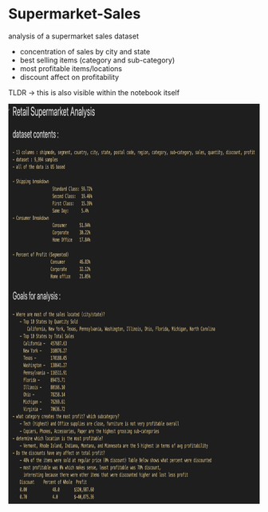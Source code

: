 # Supermarket-Sales
analysis of a supermarket sales dataset 
- concentration of sales by city and state
- best selling items (category and sub-category)
- most profitable items/locations
- discount affect on profitability 

TLDR -> this is also visible within the notebook itself

 <img src="https://github.com/bcook26/Supermarket-Sales/blob/main/TLDR.png" width="800" height="800">
